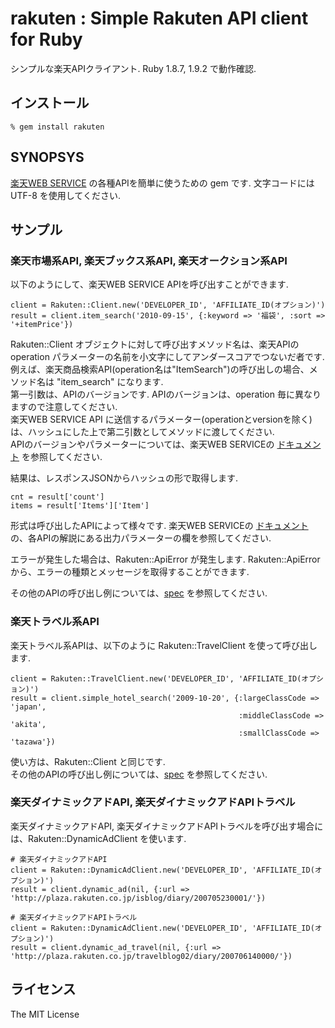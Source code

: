 # rakuten : Simple Rakuten API client for Ruby

シンプルな楽天APIクライアント.
Ruby 1.8.7, 1.9.2 で動作確認.

## インストール

    % gem install rakuten

## SYNOPSYS

[楽天WEB SERVICE](http://webservice.rakuten.co.jp/) の各種APIを簡単に使うための gem です.
文字コードには UTF-8 を使用してください.

## サンプル

### 楽天市場系API, 楽天ブックス系API, 楽天オークション系API

以下のようにして、楽天WEB SERVICE APIを呼び出すことができます.

    client = Rakuten::Client.new('DEVELOPER_ID', 'AFFILIATE_ID(オプション)')
    result = client.item_search('2010-09-15', {:keyword => '福袋', :sort => '+itemPrice'})

Rakuten::Client オブジェクトに対して呼び出すメソッド名は、楽天APIの operation パラメーターの名前を小文字にしてアンダースコアでつないだ者です.  
例えば、楽天商品検索API(operation名は"ItemSearch")の呼び出しの場合、メソッド名は "item_search" になります.  
第一引数は、APIのバージョンです. APIのバージョンは、operation 毎に異なりますので注意してください.  
楽天WEB SERVICE API に送信するパラメーター(operationとversionを除く)は、ハッシュにした上で第二引数としてメソッドに渡してください.  
APIのバージョンやパラメーターについては、楽天WEB SERVICEの [ドキュメント](http://webservice.rakuten.co.jp/) を参照してください.

結果は、レスポンスJSONからハッシュの形で取得します. 

    cnt = result['count']
    items = result['Items']['Item']

形式は呼び出したAPIによって様々です. 楽天WEB SERVICEの [ドキュメント](http://webservice.rakuten.co.jp/) の、各APIの解説にある出力パラメーターの欄を参照してください.

エラーが発生した場合は、Rakuten::ApiError が発生します.
Rakuten::ApiError から、エラーの種類とメッセージを取得することができます.

その他のAPIの呼び出し例については、[spec](https://github.com/xanagi/rakuten/blob/master/spec/rakuten_spec.rb) を参照してください.

### 楽天トラベル系API

楽天トラベル系APIは、以下のように Rakuten::TravelClient を使って呼び出します.

    client = Rakuten::TravelClient.new('DEVELOPER_ID', 'AFFILIATE_ID(オプション)')
    result = client.simple_hotel_search('2009-10-20', {:largeClassCode => 'japan', 
                                                       :middleClassCode => 'akita', 
                                                       :smallClassCode => 'tazawa'})
使い方は、Rakuten::Client と同じです.  
その他のAPIの呼び出し例については、[spec](https://github.com/xanagi/rakuten/blob/master/spec/rakuten_travel_spec.rb) を参照してください.

### 楽天ダイナミックアドAPI, 楽天ダイナミックアドAPIトラベル

楽天ダイナミックアドAPI, 楽天ダイナミックアドAPIトラベルを呼び出す場合には、Rakuten::DynamicAdClient を使います.

    # 楽天ダイナミックアドAPI
    client = Rakuten::DynamicAdClient.new('DEVELOPER_ID', 'AFFILIATE_ID(オプション)')
    result = client.dynamic_ad(nil, {:url => 'http://plaza.rakuten.co.jp/isblog/diary/200705230001/'})

    # 楽天ダイナミックアドAPIトラベル
    client = Rakuten::DynamicAdClient.new('DEVELOPER_ID', 'AFFILIATE_ID(オプション)')
    result = client.dynamic_ad_travel(nil, {:url => 'http://plaza.rakuten.co.jp/travelblog02/diary/200706140000/'})


## ライセンス

The MIT License